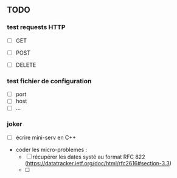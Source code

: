 ## TODO

### test requests HTTP
- [ ] GET
- [ ] POST
- [ ] DELETE


### test fichier de configuration
- [ ] port
- [ ] host
- [ ] ...

### joker
- [ ] écrire mini-serv en C++ 
- coder les micro-problemes :
  - [ ] récupérer les dates systé au format RFC 822 (https://datatracker.ietf.org/doc/html/rfc2616#section-3.3)
  - [ ] 
